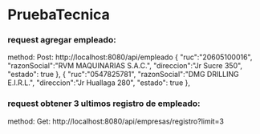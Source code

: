 # PruebaTecnica

### request agregar empleado:
method: Post: http://localhost:8080/api/empleado
{
    "ruc":"20605100016",
    "razonSocial":"RVM MAQUINARIAS S.A.C.",
    "direccion":"Jr Sucre 350",
    "estado": true
},
{
    "ruc":"0547825781",
    "razonSocial":"DMG DRILLING E.I.R.L.",
    "direccion":"Jr Huallaga 280",
    "estado": true
},


### request obtener 3 ultimos registro de empleado:
method: Get: http://localhost:8080/api/empresas/registro?limit=3


